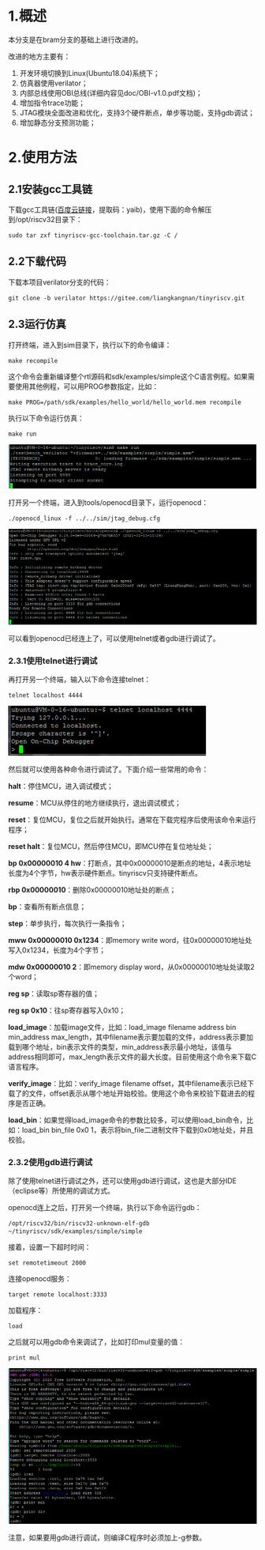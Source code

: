 # 1.概述

本分支是在bram分支的基础上进行改进的。

改进的地方主要有：

1. 开发环境切换到Linux(Ubuntu18.04)系统下；
2. 仿真器使用verilator；
3. 内部总线使用OBI总线(详细内容见doc/OBI-v1.0.pdf文档)；
4. 增加指令trace功能；
6. JTAG模块全面改进和优化，支持3个硬件断点，单步等功能，支持gdb调试；
7. 增加静态分支预测功能；

# 2.使用方法

## 2.1安装gcc工具链

下载gcc工具链([百度云链接](https://pan.baidu.com/s/1iRiZoPnt9M1upXsUkvLEfA)，提取码：yaib)，使用下面的命令解压到/opt/riscv32目录下：

```
sudo tar zxf tinyriscv-gcc-toolchain.tar.gz -C /
```

## 2.2下载代码

下载本项目verilator分支的代码：

```
git clone -b verilator https://gitee.com/liangkangnan/tinyriscv.git
```

## 2.3运行仿真

打开终端，进入到sim目录下，执行以下的命令编译：

```
make recompile
```

这个命令会重新编译整个rtl源码和sdk/examples/simple这个C语言例程。如果需要使用其他例程，可以用PROG参数指定，比如：

```
make PROG=/path/sdk/examples/hello_world/hello_world.mem recompile
```

执行以下命令运行仿真：

```
make run
```

![make_run](./pic/make_run.png)

打开另一个终端，进入到tools/openocd目录下，运行openocd：

```
./openocd_linux -f ../../sim/jtag_debug.cfg
```

![openocd](./pic/openocd.png)

可以看到openocd已经连上了，可以使用telnet或者gdb进行调试了。

### 2.3.1使用telnet进行调试

再打开另一个终端，输入以下命令连接telnet：

```
telnet localhost 4444
```

![telnet](./pic/telnet.png)

然后就可以使用各种命令进行调试了。下面介绍一些常用的命令：

**halt**：停住MCU，进入调试模式；

**resume**：MCU从停住的地方继续执行，退出调试模式；

**reset**：复位MCU，复位之后就开始执行。通常在下载完程序后使用该命令来运行程序；

**reset halt**：复位MCU，然后停住MCU，即MCU停在复位地址处；

**bp 0x00000010 4 hw**：打断点，其中0x00000010是断点的地址，4表示地址长度为4个字节，hw表示硬件断点。tinyriscv只支持硬件断点。

**rbp 0x00000010**：删除0x00000010地址处的断点；

**bp**：查看所有断点信息；

**step**：单步执行，每次执行一条指令；

**mww 0x00000010 0x1234**：即memory write word，往0x00000010地址处写入0x1234，长度为4个字节；

**mdw 0x00000010 2**：即memory display word，从0x00000010地址处读取2个word；

**reg sp**：读取sp寄存器的值；

**reg sp 0x10**：往sp寄存器写入0x10；

**load_image**：加载image文件，比如：load_image filename address bin min_address max_length，其中filename表示要加载的文件，address表示要加载到哪个地址，bin表示文件的类型，min_address表示最小地址，该值与address相同即可，max_length表示文件的最大长度。目前使用这个命令来下载C语言程序。

**verify_image**：比如：verify_image filename offset，其中filename表示已经下载了的文件，offset表示从哪个地址开始校验。使用这个命令来校验下载进去的程序是否正确。

**load_bin**：如果觉得load_image命令的参数比较多，可以使用load_bin命令，比如：load_bin bin_file 0x0 1，表示将bin_file二进制文件下载到0x0地址处，并且校验。

### 2.3.2使用gdb进行调试

除了使用telnet进行调试之外，还可以使用gdb进行调试，这也是大部分IDE（eclipse等）所使用的调试方式。

openocd连上之后，打开另一个终端，执行以下命令运行gdb：

```
/opt/riscv32/bin/riscv32-unknown-elf-gdb ~/tinyriscv/sdk/examples/simple/simple
```

接着，设置一下超时时间：

```
set remotetimeout 2000
```

连接openocd服务：

```
target remote localhost:3333
```

加载程序：

```
load
```

之后就可以用gdb命令来调试了，比如打印mul变量的值：

```
print mul
```

![gdb](./pic/gdb.png)

注意，如果要用gdb进行调试，则编译C程序时必须加上-g参数。

